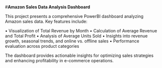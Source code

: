 #**Amazon Sales Data Analysis Dashboard**

This project presents a comprehensive PowerBI dashboard analyzing Amazon sales data. Key features include:

• Visualization of Total Revenue by Month
• Calculation of Average Revenue and Total Profit
• Analysis of Average Units Sold
• Insights into revenue growth, seasonal trends, and online vs. offline sales
• Performance evaluation across product categories

The dashboard provides actionable insights for optimizing sales strategies and enhancing profitability in e-commerce operations.
